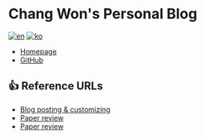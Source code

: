# Chang Won's Personal Blog
[![en](https://img.shields.io/badge/lang-한-red.svg)](https://github.com/Penil93/blog/blob/main/README.en.md)
[![ko](https://img.shields.io/badge/lang-En-blue.svg)](https://github.com/Penil93/blog/blob/main/README.md)
- [Homepage](https://penil93.github.io/blog/)
- [GitHub](https://github.com/Penil93/blog)

## 👍 Reference URLs
- [Blog posting & customizing](https://github.com/ansohxxn/ansohxxn.github.io)
- [Paper review](https://github.com/wookee3/paper-review)
- [Paper review](https://hyunsooworld.tistory.com/)